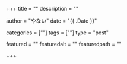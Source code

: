 +++
title        = ""
description  = ""

author       = "やない"
date         = "{{ .Date }}"

categories   = [""]
tags         = [""]
type         = "post"

featured     = ""
featuredalt  = ""
featuredpath = ""

+++
